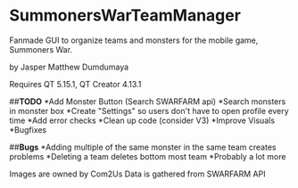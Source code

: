# SummonersWarTeamManager
Fanmade GUI to organize teams and monsters for the mobile game, Summoners War.

by Jasper Matthew Dumdumaya

Requires QT 5.15.1, QT Creator 4.13.1

##**TODO**
*Add Monster Button (Search SWARFARM api) <highest priority>
*Search monsters in monster box
*Create "Settings" so users don't have to open profile every time
*Add error checks
*Clean up code (consider V3)
*Improve Visuals
*Bugfixes

##**Bugs**
*Adding multiple of the same monster in the same team creates problems
*Deleting a team deletes bottom most team
*Probably a lot more

Images are owned by Com2Us
Data is gathered from SWARFARM API
